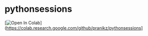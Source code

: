 # pythonsessions
[![Open In Colab](https://colab.research.google.com/assets/colab-badge.svg)](https://colab.research.google.com/github/pranikz/pythonsessions]
